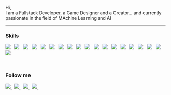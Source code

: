 <div class="markdown-converter__text--rendered"><p>Hi, <br> I am a Fullstack Developer, a Game Designer and a Creator... and currently passionate in the field of MAchine Learning and AI</p>

<hr>

<h3>Skills</h3>

<p><img src="https://img.icons8.com/color/48/000000/python.png"> 	&nbsp;
<img src="https://img.icons8.com/color/48/000000/java-coffee-cup-logo.png"> 	&nbsp;
<img src="https://img.icons8.com/color/48/000000/c-sharp-logo.png"> 	&nbsp;
<img src="https://img.icons8.com/color/48/000000/javascript.png"> 	&nbsp;
<img src="https://img.icons8.com/color/48/000000/html-5--v1.png"> 	&nbsp;
<img src="https://img.icons8.com/color/48/000000/css3.png"> 	&nbsp;
<img src="https://img.icons8.com/color/48/000000/angularjs.png"> 	&nbsp;
<img src="https://img.icons8.com/color/48/000000/react-native.png"> 	&nbsp;
<img src="https://img.icons8.com/officel/60/000000/php-logo.png"> 	&nbsp;
<img src="https://img.icons8.com/color/48/000000/mysql-logo.png"> 	&nbsp;
<img src="https://img.icons8.com/color/48/000000/oracle-logo.png"> 	&nbsp;
<img src="https://img.icons8.com/color/48/000000/adobe-photoshop.png"> 	&nbsp;
<img src="https://img.icons8.com/color/48/000000/adobe-xd.png"> 	&nbsp;
<img src="https://img.icons8.com/fluent/48/000000/blender-3d.png"> 	&nbsp;
<img src="https://img.icons8.com/fluent/50/000000/unity.png"> 	&nbsp;
<img src="https://img.icons8.com/color/48/000000/amazon-web-services.png"> 	&nbsp;
<img src="https://img.icons8.com/office/48/000000/ibm-watson.png"> 	&nbsp;
<img src="https://img.icons8.com/color/48/000000/docker.png"> 	&nbsp;
<img src="https://img.icons8.com/color/48/000000/kubernetes.png"></p>

<p><br></p>

<h3>Follow me</h3>

<p><a rel="nofollow" href="https://github.com/AmirthaRajan">
<img src="https://img.icons8.com/fluent/48/000000/github.png">
</a>  	&nbsp;
<a rel="nofollow" href="https://stackoverflow.com/users/3061477/amirtha-rajan">
<img src="https://img.icons8.com/color/48/000000/stackoverflow.png">
</a>  	&nbsp;
<a rel="nofollow" href="https://www.linkedin.com/in/amirtharajanpks/">
<img src="https://img.icons8.com/color/48/000000/linkedin.png">
</a>  	&nbsp;
<a rel="nofollow" href="https://www.instagram.com/abilashsureshkumar/">
<img src="https://img.icons8.com/fluent/48/000000/instagram-new.png">
</a>  	&nbsp;</p></div>
